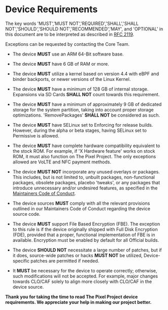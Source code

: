 # Device Requirements

The key words 'MUST','MUST NOT','REQUIRED','SHALL','SHALL NOT','SHOULD','SHOULD NOT','RECOMMENDED','MAY', and 'OPTIONAL' in this document are to be interpreted as described in [RFC 2119](datatracker.ietf.org/doc/html/rfc2119).

Exceptions can be requested by contacting the Core Team.

- The device **MUST** use an ARM 64-Bit software base.

- The device **MUST** have 6 GB of RAM or more.

- The device **MUST** utilize a kernel based on version 4.4 with eBPF and binder backports, or newer versions of the Linux Kernel.

- The device **MUST** have a minimum of 128 GB of internal storage. Expansions via SD Cards **SHALL NOT** count towards this requirement.

- The device **MUST** have a minimum of approximately 9 GB of dedicated storage for the system partition, taking into account proper storage optimizations. 'RemovePackages' **SHALL NOT** be considered as such.

- The device **MUST** have SELinux set to Enforcing for release builds. However, during the alpha or beta stages, having SELinux set to Permissive is allowed.

- The device **MUST** have complete hardware compatibility equivalent to the stock ROM. For example, if 'X Hardware feature' works on stock ROM, it must also function on The Pixel Project. The only exceptions allowed are VoLTE and NFC payment methods.

- The device **MUST NOT** incorporate any unused overlays or packages. This includes, but is not limited to, unbuilt packages, non-functional packages, obsolete packages, placebo 'tweaks', or any packages that introduce unnecessary and/or undesired features, as specified in the [Maintainers Code of Conduct](https://github.com/JoeChirico/ThePixelProject-docs/blob/main/maintainers_code_of_conduct.md).

- The device sources **MUST** comply with all the relevant provisions outlined in our Maintainers Code of Conduct regarding the device source code.

- The device **MUST** support File Based Encryption (FBE). The exception to this rule is if the device originally shipped with Full Disk Encryption (FDE), provided that a proper, functional implementation of FBE is in available. Encryption must be enabled by default for all Official builds.

- The device **SHOULD NOT** necessitate a large number of patches, but if it does, source-wide patches or hacks **MUST NOT** be utilized, Device-specific patches are permitted if needed.

- It **MUST** be necessary for the device to operate correctly; otherwise, such modifications will not be accepted. For example, major changes towards CLO/CAF solely to align more closely with CLO/CAF in the device source.

**Thank you for taking the time to read The Pixel Project device requirements. We appreciate your help in making our project better.**

